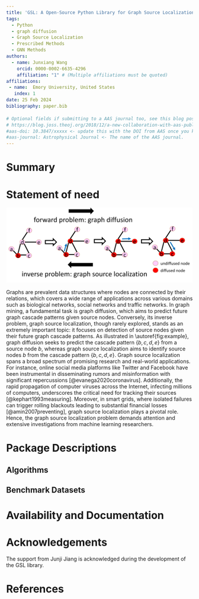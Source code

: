 ```yaml
---
title: 'GSL: A Open-Source Python Library for Graph Source Localization Algorithms and Benchmark Datasets'
tags:
  - Python
  - graph diffusion
  - Graph Source Localization
  - Prescribed Methods
  - GNN Methods
authors:
  - name: Junxiang Wang
    orcid: 0000-0002-6635-4296
    affiliation: "1" # (Multiple affiliations must be quoted)
affiliations:
 - name:  Emory University, United States
   index: 1
date: 25 Feb 2024
bibliography: paper.bib

# Optional fields if submitting to a AAS journal too, see this blog post:
# https://blog.joss.theoj.org/2018/12/a-new-collaboration-with-aas-publishing
#aas-doi: 10.3847/xxxxx <- update this with the DOI from AAS once you know it.
#aas-journal: Astrophysical Journal <- The name of the AAS journal.
---
```


# Summary


# Statement of need

![An example of graph source localization.\label{fig:example}](SL_example.png)

Graphs are prevalent data structures where nodes are connected by their relations, which covers a wide range of applications across various domains such as biological networks, social networks and traffic networks. In graph mining, a fundamental task is graph diffusion, which aims to predict future graph cascade patterns given source nodes. Conversely, its inverse problem, graph source localization, though rarely explored, stands as an extremely important topic: it focuses on detection of source nodes given their future graph cascade patterns. As illustrated in \autoref{fig:example}, graph diffusion seeks to predict the cascade pattern $\{b,c,d,e\}$ from a source node $b$, whereas graph source localization aims to identify source nodes $b$ from the cascade pattern $\{b,c,d,e\}$. Graph source localization spans a broad spectrum of promising research and real-world applications. For instance, online social media platforms like Twitter and Facebook have been instrumental in disseminating rumors and misinformation with significant repercussions [@evanega2020coronavirus]. Additionally, the rapid propagation of computer viruses across the Internet, infecting millions of computers, underscores the critical need for tracking their sources [@kephart1993measuring]. Moreover, in smart grids, where isolated failures can trigger rolling blackouts leading to substantial financial losses [@amin2007preventing], graph source localization plays a pivotal role. Hence, the graph source localization problem demands attention and extensive investigations from machine learning researchers.


# Package Descriptions

## Algorithms

## Benchmark Datasets

# Availability and Documentation



# Acknowledgements

The support from Junji Jiang is acknowledged during the development of the GSL library.

# References
